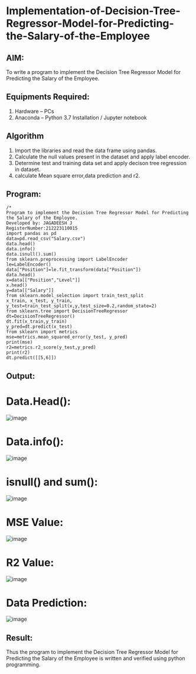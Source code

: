 # Implementation-of-Decision-Tree-Regressor-Model-for-Predicting-the-Salary-of-the-Employee

## AIM:
To write a program to implement the Decision Tree Regressor Model for Predicting the Salary of the Employee.

## Equipments Required:
1. Hardware – PCs
2. Anaconda – Python 3.7 Installation / Jupyter notebook

## Algorithm
1. Import the libraries and read the data frame using pandas.
2. Calculate the null values present in the dataset and apply label encoder.
3. Determine test and training data set and apply decison tree regression in dataset.
4. calculate Mean square error,data prediction and r2.
## Program:
```
/*
Program to implement the Decision Tree Regressor Model for Predicting the Salary of the Employee.
Developed by: JAGADEESH J
RegisterNumber:212223110015
import pandas as pd
data=pd.read_csv("Salary.csv")
data.head()
data.info()
data.isnull().sum()
from sklearn.preprocessing import LabelEncoder
le=LabelEncoder()
data["Position"]=le.fit_transform(data["Position"])
data.head()
x=data[["Position","Level"]]
x.head()
y=data[["Salary"]]
from sklearn.model_selection import train_test_split
x_train, x_test, y_train, y_test=train_test_split(x,y,test_size=0.2,random_state=2)
from sklearn.tree import DecisionTreeRegressor
dt=DecisionTreeRegressor()
dt.fit(x_train,y_train)
y_pred=dt.predict(x_test)
from sklearn import metrics
mse=metrics.mean_squared_error(y_test, y_pred)
print(mse)
r2=metrics.r2_score(y_test,y_pred)
print(r2)
dt.predict([[5,6]])
```
## Output:
# Data.Head():
![image](https://github.com/user-attachments/assets/e3c604a7-74d9-4f98-a974-7a019c2b7dee)
# Data.info():
![image](https://github.com/user-attachments/assets/d119e1f9-4933-40b9-a43c-769012043d71)
# isnull() and sum():
![image](https://github.com/user-attachments/assets/602b324a-8235-4852-8ff5-3b6f8d8567cf)
# MSE Value:
![image](https://github.com/user-attachments/assets/5b97b008-81f0-4c2a-aaa0-0e96f238112d)
# R2 Value:
![image](https://github.com/user-attachments/assets/07ca2c5b-6288-4048-ad1e-d0041885877e)
# Data Prediction:
![image](https://github.com/user-attachments/assets/b6526b51-872c-4a3a-a516-f44a0d388a4a)

## Result:
Thus the program to implement the Decision Tree Regressor Model for Predicting the Salary of the Employee is written and verified using python programming.
